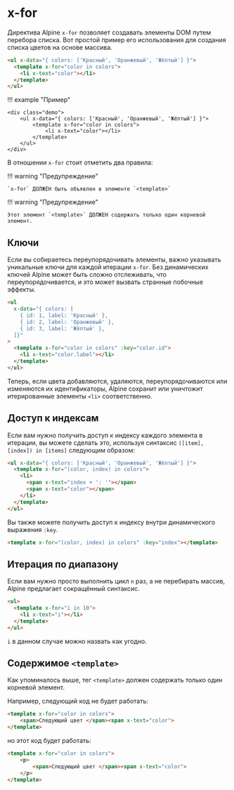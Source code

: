 # x-for

Директива Alpine `x-for` позволяет создавать элементы DOM путем перебора списка. Вот простой пример его использования для создания списка цветов на основе массива.

```html
<ul x-data="{ colors: ['Красный', 'Оранжевый', 'Жёлтый'] }">
  <template x-for="color in colors">
    <li x-text="color"></li>
  </template>
</ul>
```

!!! example "Пример"

    <div class="demo">
        <ul x-data="{ colors: ['Красный', 'Оранжевый', 'Жёлтый'] }">
            <template x-for="color in colors">
                <li x-text="color"></li>
            </template>
        </ul>
    </div>

В отношении `x-for` стоит отметить два правила:

!!! warning "Предупреждение"

    `x-for` ДОЛЖЕН быть объявлен в элементе `<template>`

!!! warning "Предупреждение"

    Этот элемент `<template>` ДОЛЖЕН содержать только один корневой элемент.

<a name="keys"></a>

## Ключи

Если вы собираетесь переупорядочивать элементы, важно указывать уникальные ключи для каждой итерации `x-for`. Без динамических ключей Alpine может быть сложно отслеживать, что переупорядочивается, и это может вызвать странные побочные эффекты.

```html
<ul
  x-data="{ colors: [
    { id: 1, label: 'Красный' },
    { id: 2, label: 'Оранжевый' },
    { id: 3, label: 'Жёлтый' },
  ]}"
>
  <template x-for="color in colors" :key="color.id">
    <li x-text="color.label"></li>
  </template>
</ul>
```

Теперь, если цвета добавляются, удаляются, переупорядочиваются или изменяются их идентификаторы, Alpine сохранит или уничтожит итерированные элементы `<li>` соответственно.

<a name="accessing-indexes"></a>

## Доступ к индексам

Если вам нужно получить доступ к индексу каждого элемента в итерации, вы можете сделать это, используя синтаксис `([item], [index]) in [items]` следующим образом:

```html
<ul x-data="{ colors: ['Красный', 'Оранжевый', 'Жёлтый'] }">
  <template x-for="(color, index) in colors">
    <li>
      <span x-text="index + ': '"></span>
      <span x-text="color"></span>
    </li>
  </template>
</ul>
```

Вы также можете получить доступ к индексу внутри динамического выражения `:key`.

```html
<template x-for="(color, index) in colors" :key="index"></template>
```

<a name="iterating-over-a-range"></a>

## Итерация по диапазону

Если вам нужно просто выполнить цикл `n` раз, а не перебирать массив, Alpine предлагает сокращённый синтаксис.

```html
<ul>
  <template x-for="i in 10">
    <li x-text="i"></li>
  </template>
</ul>
```

`i` в данном случае можно назвать как угодно.

<a name="contents-of-a-template"></a>

## Содержимое `<template>`

Как упоминалось выше, тег `<template>` должен содержать только один корневой элемент.

Например, следующий код не будет работать:

```html
<template x-for="color in colors">
    <span>Следующий цвет </span><span x-text="color">
</template>
```

но этот код будет работать:

```html
<template x-for="color in colors">
    <p>
        <span>Следующий цвет </span><span x-text="color">
    </p>
</template>
```
